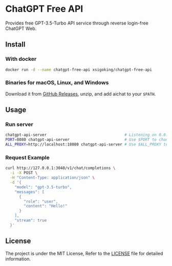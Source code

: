 # ChatGPT Free API

Provides free GPT-3.5-Turbo API service through reverse login-free ChatGPT Web.

## Install

### With docker

```sh
docker run -d --name chatgpt-free-api xsigoking/chatgpt-free-api
```

### Binaries for macOS, Linux, and Windows

Download it from [GitHub Releases](https://github.com/xsigoking/chatgpt-free-api/releases), unzip, and add aichat to your `$PATH`.

## Usage

### Run server

```sh
chatgpt-api-server                                  # Listening on 0.0.0.0:3040, no proxy
PORT=8080 chatgpt-api-server                        # Use $PORT to change the listening port
ALL_PROXY=http://localhost:18080 chatgpt-api-server # Use $ALL_PROXY to set the proxy server
```

### Request Example

```sh
curl http://127.0.0.1:3040/v1/chat/completions \
  -i -X POST \
  -H "Content-Type: application/json" \
  -d '{
    "model": "gpt-3.5-turbo",
    "messages": [
      {
        "role": "user",
        "content": "Hello!"
      }
    ],
    "stream": true
  }'
```

## License

The project is under the MIT License, Refer to the [LICENSE](https://github.com/xsigoking/chatgpt-free-api/blob/main/LICENSE) file for detailed information.
